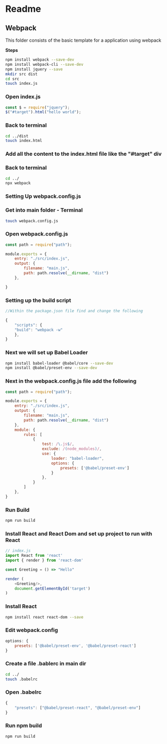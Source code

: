 # Readme

## Webpack
This folder consists of the basic template for a application using webpack

**Steps**

```bash
npm install webpack --save-dev
npm install webpack-cli --save-dev
npm install jquery --save
mkdir src dist
cd src
touch index.js
```

### Open index.js
```javascript
const $ = require("jquery");
$("#target").html("hello world"); 
```

### Back to terminal
```bash
cd ../dist
touch index.html
```
### Add all the content to the index.html file like the "#target" div

### Back to terminal
```bash
cd ../
npx webpack
```

### Setting Up webpack.config.js

### Get into main folder - Terminal
```bash
touch webpack.config.js
```

### Open webpack.config.js
```javascript
const path = require("path");

module.exports = {
    entry: "./src/index.js",
    output: {
        filename: "main.js",
        path: path.resolve(__dirname, "dist")
    },

}
```

### Setting up the build script
```javascript
//Within the package.json file find and change the following

{
    "scripts": {
    "build": "webpack -w"
    },
}
```

### Next we will set up Babel Loader 
```bash
npm install babel-loader @babel/core --save-dev
npm install @babel/preset-env --save-dev
```

### Next in the webpack.config.js file add the following
```javascript
const path = require("path");

module.exports = {
    entry: "./src/index.js",
    output: {
        filename: "main.js",
        path: path.resolve(__dirname, "dist")
    },
    module: {
        rules: [
            {
                test: /\.js$/,
                exclude: /(node_modules)/,
                use: {
                    loader: "babel-loader",
                    options: {
                        presets: ['@babel/preset-env']
                    }
                },
            }
        ]
    },
}
```

### Run Build
```bash
npm run build
```

### Install React and React Dom and set up project to run with React

```javascript
// index.js
import React from 'react'
import { render } from 'react-dom'

const Greeting = () => "Hello"

render (
    <Greeting/>,
    document.getElementById('target')
)
```
### Install React
```bash
npm install react react-dom --save
```
### Edit webpack.config
```javascript
options: {
    presets: ['@babel/preset-env', '@babel/preset-react']
}
```

### Create a file .bablerc in main dir
```bash
cd ../
touch .babelrc
```

### Open .babelrc
```javascript
{
    "presets": ["@babel/preset-react", "@babel/preset-env"]
}
```

### Run npm build
```bash
npm run build
```




